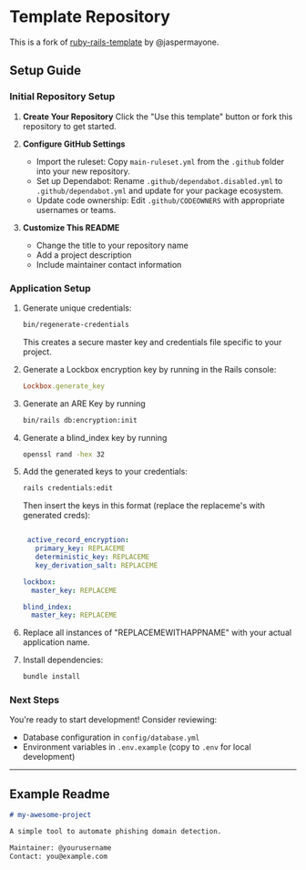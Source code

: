 # Template Repository

This is a fork of [ruby-rails-template](https://github.com/jaspermayone/ruby-rails-template) by @jaspermayone.

## Setup Guide

### Initial Repository Setup

1. **Create Your Repository**
   Click the "Use this template" button or fork this repository to get started.

2. **Configure GitHub Settings**

   - Import the ruleset: Copy `main-ruleset.yml` from the `.github` folder into your new repository.
   - Set up Dependabot: Rename `.github/dependabot.disabled.yml` to `.github/dependabot.yml` and update for your package ecosystem.
   - Update code ownership: Edit `.github/CODEOWNERS` with appropriate usernames or teams.

3. **Customize This README**
   - Change the title to your repository name
   - Add a project description
   - Include maintainer contact information

### Application Setup

1. Generate unique credentials:

   ```sh
   bin/regenerate-credentials
   ```

   This creates a secure master key and credentials file specific to your project.

2. Generate a Lockbox encryption key by running in the Rails console:

   ```ruby
   Lockbox.generate_key
   ```
   
3. Generate an ARE Key by running
    ```sh
    bin/rails db:encryption:init
    ```

4. Generate a blind_index key by running
   ```sh
   openssl rand -hex 32
   ```

5. Add the generated keys to your credentials:

   ```sh
   rails credentials:edit
   ```

   Then insert the keys in this format (replace the replaceme's with generated creds):

   ```yaml

    active_record_encryption:
      primary_key: REPLACEME
      deterministic_key: REPLACEME
      key_derivation_salt: REPLACEME

   lockbox:
     master_key: REPLACEME

   blind_index:
     master_key: REPLACEME
   ```

6. Replace all instances of "REPLACEMEWITHAPPNAME" with your actual application name.

7. Install dependencies:

   ```sh
   bundle install
   ```
   
### Next Steps

You're ready to start development! Consider reviewing:

- Database configuration in `config/database.yml`
- Environment variables in `.env.example` (copy to `.env` for local development)

---

## Example Readme

```markdown
# my-awesome-project

A simple tool to automate phishing domain detection.

Maintainer: @yourusername
Contact: you@example.com
```
